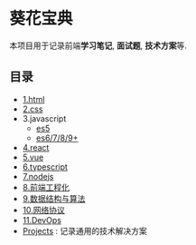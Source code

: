 # 葵花宝典
 本项目用于记录前端**学习笔记**, **面试题**, **技术方案**等.

## 目录
- [1.html]()
- [2.css]()
- 3.javascript
  - [es5]()
  - [es6/7/8/9+]()
- [4.react]()
- [5.vue]()
- [6.typescript]()
- [7.nodejs]()
- [8.前端工程化]()
- [9.数据结构与算法]()
- [10.网络协议]()
- [11.DevOps]()
- [Projects]() : 记录通用的技术解决方案